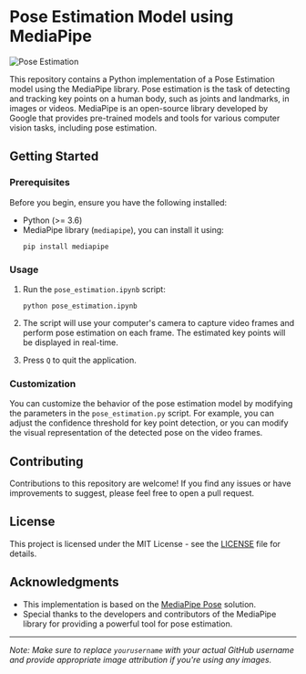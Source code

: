 # Pose Estimation Model using MediaPipe

![Pose Estimation](pose_estimation.jpg)

This repository contains a Python implementation of a Pose Estimation model using the MediaPipe library. Pose estimation is the task of detecting and tracking key points on a human body, such as joints and landmarks, in images or videos. MediaPipe is an open-source library developed by Google that provides pre-trained models and tools for various computer vision tasks, including pose estimation.

## Getting Started

### Prerequisites

Before you begin, ensure you have the following installed:

- Python (>= 3.6)
- MediaPipe library (`mediapipe`), you can install it using:
  ```
  pip install mediapipe
  ```
  

### Usage

1. Run the `pose_estimation.ipynb` script:
   ```
   python pose_estimation.ipynb
   ```
   
2. The script will use your computer's camera to capture video frames and perform pose estimation on each frame. The estimated key points will be displayed in real-time.

3. Press `Q` to quit the application.

### Customization

You can customize the behavior of the pose estimation model by modifying the parameters in the `pose_estimation.py` script. For example, you can adjust the confidence threshold for key point detection, or you can modify the visual representation of the detected pose on the video frames.

## Contributing

Contributions to this repository are welcome! If you find any issues or have improvements to suggest, please feel free to open a pull request.

## License

This project is licensed under the MIT License - see the [LICENSE](LICENSE) file for details.

## Acknowledgments

- This implementation is based on the [MediaPipe Pose](https://google.github.io/mediapipe/solutions/pose.html) solution.
- Special thanks to the developers and contributors of the MediaPipe library for providing a powerful tool for pose estimation.

---

*Note: Make sure to replace `yourusername` with your actual GitHub username and provide appropriate image attribution if you're using any images.*
